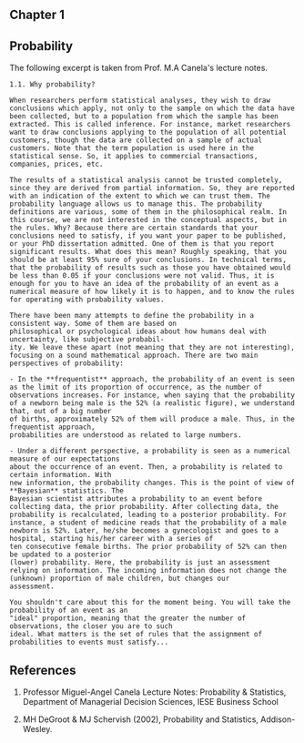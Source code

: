 ## Chapter 1
## Probability
The following excerpt is taken from Prof. M.A Canela's lecture notes.

    1.1. Why probability?

    When researchers perform statistical analyses, they wish to draw conclusions which apply, not only to the sample on which the data have been collected, but to a population from which the sample has been extracted. This is called inference. For instance, market researchers want to draw conclusions applying to the population of all potential customers, though the data are collected on a sample of actual customers. Note that the term population is used here in the statistical sense. So, it applies to commercial transactions, companies, prices, etc.

    The results of a statistical analysis cannot be trusted completely, since they are derived from partial information. So, they are reported with an indication of the extent to which we can trust them. The probability language allows us to manage this. The probability definitions are various, some of them in the philosophical realm. In this course, we are not interested in the conceptual aspects, but in the rules. Why? Because there are certain standards that your conclusions need to satisfy, if you want your paper to be published, or your PhD dissertation admitted. One of them is that you report significant results. What does this mean? Roughly speaking, that you should be at least 95% sure of your conclusions. In technical terms, that the probability of results such as those you have obtained would be less than 0.05 if your conclusions were not valid. Thus, it is enough for you to have an idea of the probability of an event as a numerical measure of how likely it is to happen, and to know the rules for operating with probability values.

    There have been many attempts to define the probability in a consistent way. Some of them are based on
    philosophical or psychological ideas about how humans deal with uncertainty, like subjective probabil-
    ity. We leave these apart (not meaning that they are not interesting), focusing on a sound mathematical approach. There are two main perspectives of probability:

    - In the **frequentist** approach, the probability of an event is seen as the limit of its proportion of occurrence, as the number of observations increases. For instance, when saying that the probability
    of a newborn being male is the 52% (a realistic figure), we understand that, out of a big number
    of births, approximately 52% of them will produce a male. Thus, in the frequentist approach,
    probabilities are understood as related to large numbers.

    - Under a different perspective, a probability is seen as a numerical measure of our expectations
    about the occurrence of an event. Then, a probability is related to certain information. With
    new information, the probability changes. This is the point of view of **Bayesian** statistics. The
    Bayesian scientist attributes a probability to an event before collecting data, the prior probability. After collecting data, the probability is recalculated, leading to a posterior probability. For instance, a student of medicine reads that the probability of a male newborn is 52%. Later, he/she becomes a gynecologist and goes to a hospital, starting his/her career with a series of
    ten consecutive female births. The prior probability of 52% can then be updated to a posterior
    (lower) probability. Here, the probability is just an assessment relying on information. The incoming information does not change the (unknown) proportion of male children, but changes our
    assessment.

    You shouldn't care about this for the moment being. You will take the probability of an event as an
    "ideal" proportion, meaning that the greater the number of observations, the closer you are to such
    ideal. What matters is the set of rules that the assignment of probabilities to events must satisfy...

## References
1. Professor Miguel-Angel Canela Lecture Notes: Probability & Statistics, Department of Managerial Decision Sciences, IESE Business School 

2. MH DeGroot & MJ Schervish (2002), Probability and Statistics, Addison-Wesley.